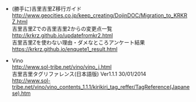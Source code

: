 * (勝手に)吉里吉里Z移行ガイド  
http://www.geocities.co.jp/keep_creating/DojinDOC/Migration_to_KRKRZ.html  
吉里吉里Zでの吉里吉里2からの変更点一覧  
http://krkrz.github.io/updatefromkr2.html  
吉里吉里Zを使わない理由・ダメなところアンケート結果  
https://krkrz.github.io/enquete1_result.html  

* Vino  
http://www.sol-tribe.net/vino/vino_j.html  
吉里吉里タグリファレンス(日本語版) Ver1.1.1 30/01/2014  
http://www.sol-tribe.net/vino/vino_contents_1.1.1/kirikiri_tag_reffer/TagReference(Japanese).htm  
